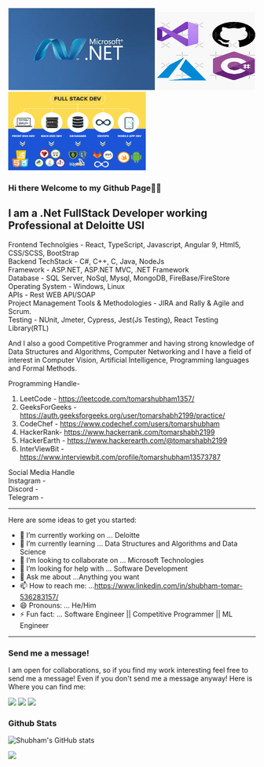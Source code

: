 <img src="2.jpg">  <img src="13.jpg" height="160px" width="200px"> <img src="17.png" height="160px" width="280px">


### Hi there Welcome to my Github Page👋👋

I am a .Net FullStack Developer working Professional at Deloitte USI
---


Frontend Technolgies - React, TypeScript, Javascript, Angular 9, Html5, CSS/SCSS, BootStrap <br/>
Backend TechStack - C#, C++, C, Java, NodeJs  <br/> 
Framework - ASP.NET, ASP.NET MVC, .NET Framework  <br/>
Database - SQL Server, NoSql, Mysql, MongoDB, FireBase/FireStore  <br/>
Operating System - Windows, Linux  <br/>
APIs - Rest WEB API/SOAP  <br/>
Project Management Tools & Methodologies - JIRA and Rally & Agile and Scrum. <br/>
Testing - NUnit, Jmeter, Cypress, Jest(Js Testing), React Testing Library(RTL)  <br/>

And I also a good Competitive Programmer and having strong knowledge of Data Structures and Algorithms, Computer Networking and I have a field of interest in Computer Vision, Artificial Intelligence, Programming languages and Formal Methods.  <br/>

Programming Handle-
1. LeetCode - https://leetcode.com/tomarshubham1357/  <br/>
2. GeeksForGeeks - https://auth.geeksforgeeks.org/user/tomarshabh2199/practice/ <br/>
3. CodeChef - https://www.codechef.com/users/tomarshubham  <br/>
4. HackerRank- https://www.hackerrank.com/tomarshabh2199  <br/>
5. HackerEarth - https://www.hackerearth.com/@tomarshabh2199  <br/>
6. InterViewBit - https://www.interviewbit.com/profile/tomarshubham13573787  <br/>

Social Media Handle <br/>
Instagram -  <br/>
Discord -  <br/>
Telegram -  <br/>

---

Here are some ideas to get you started:

- 🔭 I’m currently working on ... Deloitte
- 🌱 I’m currently learning ... Data Structures and Algorithms and Data Science
- 👯 I’m looking to collaborate on ... Microsoft Technologies
- 🤔 I’m looking for help with ... Software Development
- 💬 Ask me about ...Anything you want
- 📫 How to reach me: ...https://www.linkedin.com/in/shubham-tomar-536283157/
- 😄 Pronouns: ... He/Him
- ⚡ Fun fact: ... Software Engineer || Competitive Programmer || ML Engineer
---
### Send me a message!
I am open for collaborations, so if you find my work interesting feel free to send me a message! Even if you don't send me a message anyway! Here is Where you can find me:
<p><a href="https://www.linkedin.com/in/shubham-tomar-536283157/">
  <img src="https://img.shields.io/badge/linkedin-0077B5?logo=linkedin&logocolor=white&style=for-the-badge"/></a>
<a href="https://www.instagram.com/tomarshabh2199/">
  <img src="https://img.shields.io/badge/Instagram-E4405F?logo=instagram&logoColor=white&style=for-the-badge"/></a>
  <a href="https://www.twitter.com/tomarshabh2199/">
  <img src="https://img.shields.io/badge/Twitter-1DA1F2?logo=twitter&logoColor=white&style=for-the-badge"/></a></p>
  
### Github Stats 
![Shubham's GitHub stats](https://github-readme-stats.vercel.app/api?username=tomarshabh2199&show_icons=true&theme=onedark)

<!-- [![Top Languages](https://github-readme-stats.vercel.app/api/top-langs/?username=tomarshabh2199&layout=compact)](https://github.com/tomarshabh2199/github-readme-stats)-->
<!-- [![Shubham's wakatime stats](https://github-readme-stats.vercel.app/api/wakatime?username=tomarshabh2199)](https://github.com/tomarshabh2199/github-readme-stats)-->


![](http://estruyf-github.azurewebsites.net/api/VisitorHit?user=tomarshabh2199&repo=github-visitors-badge&countColorcountColor&countColor=%237B1E7A)
